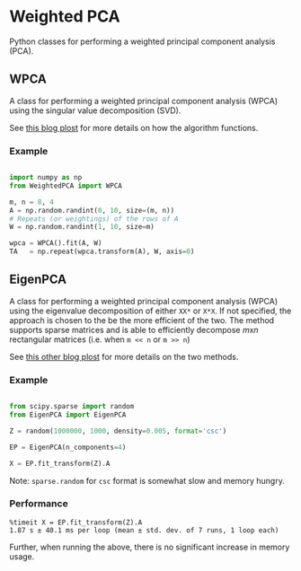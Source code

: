 # Weighted PCA
Python classes for performing a weighted principal component analysis (PCA).

## WPCA
A class for performing a weighted principal component analysis (WPCA) using the singular value decomposition (SVD).

See [this blog plost](https://nicholastsmith.wordpress.com/2022/07/08/weighted-pca/) for more details on how the algorithm functions.

### Example
```python

import numpy as np
from WeightedPCA import WPCA

m, n = 8, 4
A = np.random.randint(0, 10, size=(m, n))
# Repeats (or weightings) of the rows of A
W = np.random.randint(1, 10, size=m)

wpca = WPCA().fit(A, W)
TA   = np.repeat(wpca.transform(A), W, axis=0)
```

## EigenPCA
A class for performing a weighted principal component analysis (WPCA) using the eigenvalue decomposition of either `XX*` or `X*X`. If not specified, the approach is chosen to the be the more efficient of the two. The method supports sparse matrices and is able to efficiently decompose <i>m</i>x<i>n</i> rectangular matrices (i.e. when `m << n` or `m >> n`)

See [this other blog plost](https://nicholastsmith.wordpress.com/2022/09/05/weighted-sparse-pca-for-rectangular-matrices/) for more details on the two methods.


### Example
```python

from scipy.sparse import random
from EigenPCA import EigenPCA

Z = random(1000000, 1000, density=0.005, format='csc')

EP = EigenPCA(n_components=4)

X = EP.fit_transform(Z).A
```

Note: `sparse.random` for `csc` format is somewhat slow and memory hungry.

### Performance

```
%timeit X = EP.fit_transform(Z).A
1.87 s ± 40.1 ms per loop (mean ± std. dev. of 7 runs, 1 loop each)
```
Further, when running the above, there is no significant increase in memory usage.
